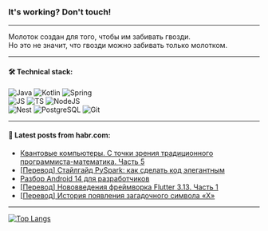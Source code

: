 ### It's working? Don't touch!

---
Молоток создан для того, чтобы им забивать гвозди. <br>
Но это не значит, что гвозди можно забивать только молотком.

---

#### 🛠️ Technical stack:

![Java](https://img.shields.io/badge/Java-informational?logo=Oracle&style=flat&logoColor=white&color=FF4500)
![Kotlin](https://img.shields.io/badge/Kotlin-informational?logo=Kotlin&style=flat&logoColor=white&color=774D97)
![Spring](https://img.shields.io/badge/SpringBoot-informational?logo=SpringBoot&style=flat&logoColor=white&color=6DB33F) <br>
![JS](https://img.shields.io/badge/JS-informational?logo=javaScript&style=flat&logoColor=black&color=F7Df1E)
![TS](https://img.shields.io/badge/TypeScript-informational?logo=typeScript&style=flat&logoColor=black&color=0667A8)
![NodeJS](https://img.shields.io/badge/NodeJS-informational?logo=node.js&style=flat&logoColor=white&color=70A760) <br>
![Nest](https://img.shields.io/badge/NestJS-informational?logo=NestJS&style=flat&logoColor=white&color=E0234E)
![PostgreSQL](https://img.shields.io/badge/PostgreSQL-informational?logo=PostgreSQL&style=flat&logoColor=white&color=DAA520)
![Git](https://img.shields.io/badge/Git-informational?logo=git&style=flat&logoColor=white&color=778899)

___

#### 💬 Latest posts from habr.com:

<!-- BLOG-POST-LIST:START -->
- [Квантовые компьютеры. С точки зрения традиционного программиста-математика. Часть 5](https://habr.com/ru/articles/758540/?utm_source=habrahabr&utm_medium=rss&utm_campaign=758540)
- [[Перевод] Стайлгайд PySpark: как сделать код элегантным](https://habr.com/ru/companies/vk/articles/759310/?utm_source=habrahabr&utm_medium=rss&utm_campaign=759310)
- [Разбор Android 14 для разработчиков](https://habr.com/ru/companies/broadcast/articles/753704/?utm_source=habrahabr&utm_medium=rss&utm_campaign=753704)
- [[Перевод] Нововведения фреймворка Flutter 3.13. Часть 1](https://habr.com/ru/articles/759716/?utm_source=habrahabr&utm_medium=rss&utm_campaign=759716)
- [[Перевод] История появления загадочного символа «Х»](https://habr.com/ru/companies/itglobalcom/articles/759678/?utm_source=habrahabr&utm_medium=rss&utm_campaign=759678)
<!-- BLOG-POST-LIST:END -->

---
[![Top Langs](https://github-readme-stats-git-master-advtsetting-gmailcom.vercel.app/api/top-langs/?username=zloylis&langs_count=10&hide_title=false&title_color=e6edf3&size_weight=0.5&count_weight=0.5&layout=compact&hide_border=true&theme=dracula)](https://github.com/zloylis)

<!-- ![GitHub stats](https://github-readme-stats-git-master-advtsetting-gmailcom.vercel.app/api?username=zloylis&show_icons=true&hide_border=true&theme=dracula&hide_title=true&include_all_commits=true&count_private=true&hide=contribs&hide_rank=true) -->
